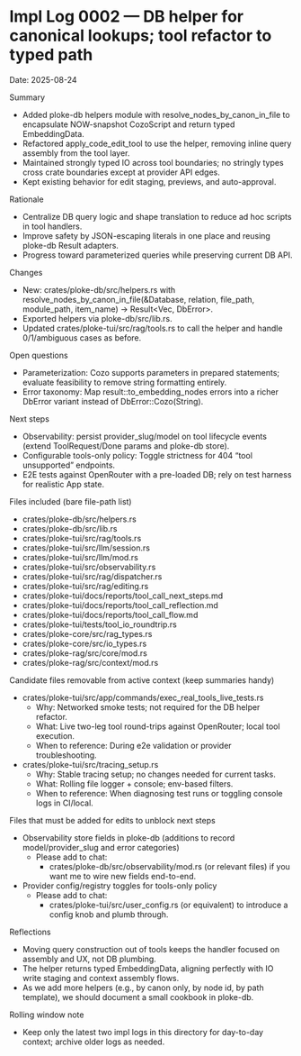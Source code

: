 # Impl Log 0002 — DB helper for canonical lookups; tool refactor to typed path

Date: 2025-08-24

Summary
- Added ploke-db helpers module with resolve_nodes_by_canon_in_file to encapsulate NOW-snapshot CozoScript and return typed EmbeddingData.
- Refactored apply_code_edit_tool to use the helper, removing inline query assembly from the tool layer.
- Maintained strongly typed IO across tool boundaries; no stringly types cross crate boundaries except at provider API edges.
- Kept existing behavior for edit staging, previews, and auto-approval.

Rationale
- Centralize DB query logic and shape translation to reduce ad hoc scripts in tool handlers.
- Improve safety by JSON-escaping literals in one place and reusing ploke-db Result adapters.
- Progress toward parameterized queries while preserving current DB API.

Changes
- New: crates/ploke-db/src/helpers.rs with resolve_nodes_by_canon_in_file(&Database, relation, file_path, module_path, item_name) -> Result<Vec<EmbeddingData>, DbError>.
- Exported helpers via ploke-db/src/lib.rs.
- Updated crates/ploke-tui/src/rag/tools.rs to call the helper and handle 0/1/ambiguous cases as before.

Open questions
- Parameterization: Cozo supports parameters in prepared statements; evaluate feasibility to remove string formatting entirely.
- Error taxonomy: Map result::to_embedding_nodes errors into a richer DbError variant instead of DbError::Cozo(String).

Next steps
- Observability: persist provider_slug/model on tool lifecycle events (extend ToolRequest/Done params and ploke-db store).
- Configurable tools-only policy: Toggle strictness for 404 “tool unsupported” endpoints.
- E2E tests against OpenRouter with a pre-loaded DB; rely on test harness for realistic App state.

Files included (bare file-path list)
- crates/ploke-db/src/helpers.rs
- crates/ploke-db/src/lib.rs
- crates/ploke-tui/src/rag/tools.rs
- crates/ploke-tui/src/llm/session.rs
- crates/ploke-tui/src/llm/mod.rs
- crates/ploke-tui/src/observability.rs
- crates/ploke-tui/src/rag/dispatcher.rs
- crates/ploke-tui/src/rag/editing.rs
- crates/ploke-tui/docs/reports/tool_call_next_steps.md
- crates/ploke-tui/docs/reports/tool_call_reflection.md
- crates/ploke-tui/docs/reports/tool_call_flow.md
- crates/ploke-tui/tests/tool_io_roundtrip.rs
- crates/ploke-core/src/rag_types.rs
- crates/ploke-core/src/io_types.rs
- crates/ploke-rag/src/core/mod.rs
- crates/ploke-rag/src/context/mod.rs

Candidate files removable from active context (keep summaries handy)
- crates/ploke-tui/src/app/commands/exec_real_tools_live_tests.rs
  - Why: Networked smoke tests; not required for the DB helper refactor.
  - What: Live two-leg tool round-trips against OpenRouter; local tool execution.
  - When to reference: During e2e validation or provider troubleshooting.
- crates/ploke-tui/src/tracing_setup.rs
  - Why: Stable tracing setup; no changes needed for current tasks.
  - What: Rolling file logger + console; env-based filters.
  - When to reference: When diagnosing test runs or toggling console logs in CI/local.

Files that must be added for edits to unblock next steps
- Observability store fields in ploke-db (additions to record model/provider_slug and error categories)
  - Please add to chat:
    - crates/ploke-db/src/observability/mod.rs (or relevant files) if you want me to wire new fields end-to-end.
- Provider config/registry toggles for tools-only policy
  - Please add to chat:
    - crates/ploke-tui/src/user_config.rs (or equivalent) to introduce a config knob and plumb through.

Reflections
- Moving query construction out of tools keeps the handler focused on assembly and UX, not DB plumbing.
- The helper returns typed EmbeddingData, aligning perfectly with IO write staging and context assembly flows.
- As we add more helpers (e.g., by canon only, by node id, by path template), we should document a small cookbook in ploke-db.

Rolling window note
- Keep only the latest two impl logs in this directory for day-to-day context; archive older logs as needed.
